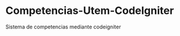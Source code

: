 Competencias-Utem-CodeIgniter
=============================

Sistema de competencias mediante codeigniter
